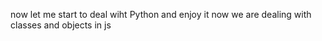 now let me start to deal wiht Python and enjoy it
now we are dealing with classes and objects in js
